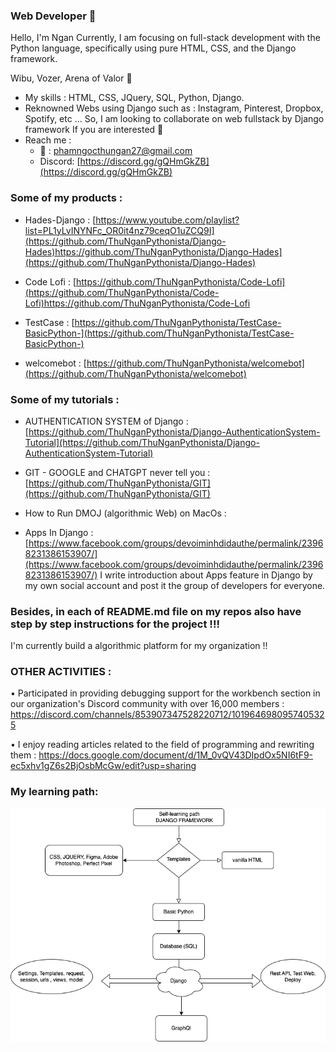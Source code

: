 ### Web Developer 👋

Hello, I'm Ngan
Currently, I am focusing on full-stack development with the Python language, specifically using pure HTML, CSS, and the Django framework.

Wibu, Vozer, Arena of Valor 🐧

+ My skills : HTML, CSS, JQuery, SQL, Python, Django.
+ Reknowned Webs using Django such as : Instagram, Pinterest, Dropbox, Spotify, etc ...
So, I am looking to collaborate on web fullstack by Django framework If you are interested 🐧
+ Reach me :
    - 📩 : phamngocthungan27@gmail.com
    - Discord: [https://discord.gg/gQHmGkZB](https://discord.gg/gQHmGkZB)


### Some of my products : 

+ Hades-Django : [https://www.youtube.com/playlist?list=PL1yLvINYNFc_OR0it4nz79ceqO1uZCQ9I](https://github.com/ThuNganPythonista/Django-Hades)https://github.com/ThuNganPythonista/Django-Hades](https://github.com/ThuNganPythonista/Django-Hades)
  
+ Code Lofi : [https://github.com/ThuNganPythonista/Code-Lofi](https://github.com/ThuNganPythonista/Code-Lofi)https://github.com/ThuNganPythonista/Code-Lofi
+ TestCase : [https://github.com/ThuNganPythonista/TestCase-BasicPython-](https://github.com/ThuNganPythonista/TestCase-BasicPython-)
+ welcomebot : [https://github.com/ThuNganPythonista/welcomebot](https://github.com/ThuNganPythonista/welcomebot)

### Some of my tutorials : 

+ AUTHENTICATION SYSTEM of Django : [https://github.com/ThuNganPythonista/Django-AuthenticationSystem-Tutorial](https://github.com/ThuNganPythonista/Django-AuthenticationSystem-Tutorial)
+ GIT - GOOGLE and CHATGPT never tell you : [https://github.com/ThuNganPythonista/GIT](https://github.com/ThuNganPythonista/GIT)
+ How to Run DMOJ (algorithmic Web) on MacOs :
  
+ Apps In Django : [https://www.facebook.com/groups/devoiminhdidauthe/permalink/23968231386153907/](https://www.facebook.com/groups/devoiminhdidauthe/permalink/23968231386153907/)
I write introduction about Apps feature in Django by my own social account and post it the group of developers for everyone.
  

### Besides, in each of README.md file on my repos also have step by step instructions for the project !!!

I'm currently build a algorithmic platform for my organization !!

### OTHER ACTIVITIES :
•	Participated in providing debugging support for the workbench section in our organization's Discord community with over 16,000 members : https://discord.com/channels/853907347528220712/1019646980957405325


•	I enjoy reading articles related to the field of programming and rewriting them : https://docs.google.com/document/d/1M_0vQV43DIpdOx5NI6tF9-ec5xhv1gZ6s2BjOsbMcGw/edit?usp=sharing


### My learning path:

![image](https://github.com/ThuNganPythonista/ThuNganPythonista/blob/main/Untitled%20Diagram.drawio.png)

